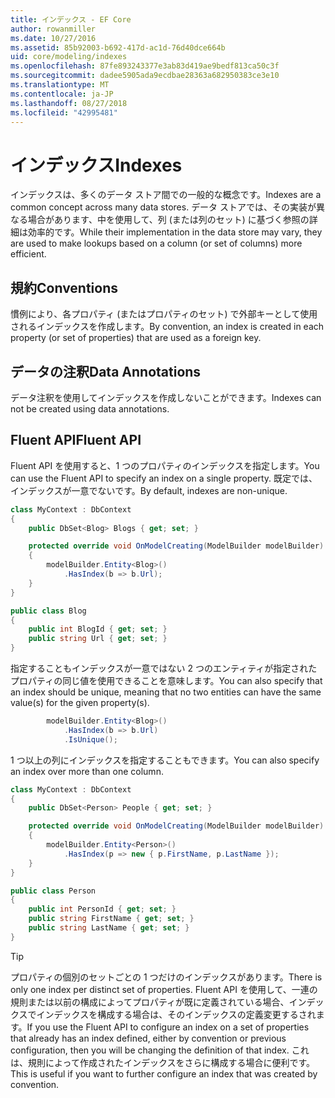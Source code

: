 ```yaml
---
title: インデックス - EF Core
author: rowanmiller
ms.date: 10/27/2016
ms.assetid: 85b92003-b692-417d-ac1d-76d40dce664b
uid: core/modeling/indexes
ms.openlocfilehash: 87fe893243377e3ab83d419ae9bedf813ca50c3f
ms.sourcegitcommit: dadee5905ada9ecdbae28363a682950383ce3e10
ms.translationtype: MT
ms.contentlocale: ja-JP
ms.lasthandoff: 08/27/2018
ms.locfileid: "42995481"
---
```

# <a name="indexes"></a><span data-ttu-id="7e387-102">インデックス</span><span class="sxs-lookup"><span data-stu-id="7e387-102">Indexes</span></span>

<span data-ttu-id="7e387-103">インデックスは、多くのデータ ストア間での一般的な概念です。</span><span class="sxs-lookup"><span data-stu-id="7e387-103">Indexes are a common concept across many data stores.</span></span> <span data-ttu-id="7e387-104">データ ストアでは、その実装が異なる場合があります、中を使用して、列 (または列のセット) に基づく参照の詳細は効率的です。</span><span class="sxs-lookup"><span data-stu-id="7e387-104">While their implementation in the data store may vary, they are used to make lookups based on a column (or set of columns) more efficient.</span></span>

## <a name="conventions"></a><span data-ttu-id="7e387-105">規約</span><span class="sxs-lookup"><span data-stu-id="7e387-105">Conventions</span></span>

<span data-ttu-id="7e387-106">慣例により、各プロパティ (またはプロパティのセット) で外部キーとして使用されるインデックスを作成します。</span><span class="sxs-lookup"><span data-stu-id="7e387-106">By convention, an index is created in each property (or set of properties) that are used as a foreign key.</span></span>

## <a name="data-annotations"></a><span data-ttu-id="7e387-107">データの注釈</span><span class="sxs-lookup"><span data-stu-id="7e387-107">Data Annotations</span></span>

<span data-ttu-id="7e387-108">データ注釈を使用してインデックスを作成しないことができます。</span><span class="sxs-lookup"><span data-stu-id="7e387-108">Indexes can not be created using data annotations.</span></span>

## <a name="fluent-api"></a><span data-ttu-id="7e387-109">Fluent API</span><span class="sxs-lookup"><span data-stu-id="7e387-109">Fluent API</span></span>

<span data-ttu-id="7e387-110">Fluent API を使用すると、1 つのプロパティのインデックスを指定します。</span><span class="sxs-lookup"><span data-stu-id="7e387-110">You can use the Fluent API to specify an index on a single property.</span></span> <span data-ttu-id="7e387-111">既定では、インデックスが一意でないです。</span><span class="sxs-lookup"><span data-stu-id="7e387-111">By default, indexes are non-unique.</span></span>

<!-- [!code-csharp[Main](samples/core/Modeling/FluentAPI/Samples/Index.cs?highlight=7,8)] -->
``` csharp
class MyContext : DbContext
{
    public DbSet<Blog> Blogs { get; set; }

    protected override void OnModelCreating(ModelBuilder modelBuilder)
    {
        modelBuilder.Entity<Blog>()
            .HasIndex(b => b.Url);
    }
}

public class Blog
{
    public int BlogId { get; set; }
    public string Url { get; set; }
}
```

<span data-ttu-id="7e387-112">指定することもインデックスが一意ではない 2 つのエンティティが指定されたプロパティの同じ値を使用できることを意味します。</span><span class="sxs-lookup"><span data-stu-id="7e387-112">You can also specify that an index should be unique, meaning that no two entities can have the same value(s) for the given property(s).</span></span>

<!-- [!code-csharp[Main](samples/core/Modeling/FluentAPI/Samples/IndexUnique.cs?highlight=3)] -->
``` csharp
        modelBuilder.Entity<Blog>()
            .HasIndex(b => b.Url)
            .IsUnique();
```

<span data-ttu-id="7e387-113">1 つ以上の列にインデックスを指定することもできます。</span><span class="sxs-lookup"><span data-stu-id="7e387-113">You can also specify an index over more than one column.</span></span>

<!-- [!code-csharp[Main](samples/core/Modeling/FluentAPI/Samples/IndexComposite.cs?highlight=7,8)] -->
``` csharp
class MyContext : DbContext
{
    public DbSet<Person> People { get; set; }

    protected override void OnModelCreating(ModelBuilder modelBuilder)
    {
        modelBuilder.Entity<Person>()
            .HasIndex(p => new { p.FirstName, p.LastName });
    }
}

public class Person
{
    public int PersonId { get; set; }
    public string FirstName { get; set; }
    public string LastName { get; set; }
}
```

> [!TIP]  
> <span data-ttu-id="7e387-114">プロパティの個別のセットごとの 1 つだけのインデックスがあります。</span><span class="sxs-lookup"><span data-stu-id="7e387-114">There is only one index per distinct set of properties.</span></span> <span data-ttu-id="7e387-115">Fluent API を使用して、一連の規則または以前の構成によってプロパティが既に定義されている場合、インデックスでインデックスを構成する場合は、そのインデックスの定義変更するされます。</span><span class="sxs-lookup"><span data-stu-id="7e387-115">If you use the Fluent API to configure an index on a set of properties that already has an index defined, either by convention or previous configuration, then you will be changing the definition of that index.</span></span> <span data-ttu-id="7e387-116">これは、規則によって作成されたインデックスをさらに構成する場合に便利です。</span><span class="sxs-lookup"><span data-stu-id="7e387-116">This is useful if you want to further configure an index that was created by convention.</span></span>
